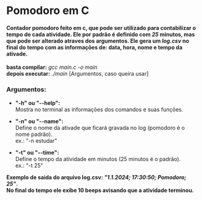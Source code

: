 # Pomodoro em C 
#### Contador pomodoro feito em c, que pode ser utilizado para contabilizar o tempo de cada atividade. Ele por padrão é definido com *25* minutos, mas que pode ser alterado atraves dos argumentos. Ele gera um *log.csv* no final do tempo com as informações de: data, hora, nome e tempo da ativade.  

**basta compilar:** *gcc main.c -o main*  
**depois executar:** *./main* [Argumentos, caso queira usar]

### **Argumentos:**  
* **"-h" ou "--help":**  
Mostra no terminal as informações dos comandos e suas funções.  

* **"-n" ou "--name":**  
Define o nome da ativade que ficará gravada no log (pomodoro é o nome padrão).  
ex.: "-n estudar"

* **"-t" ou "--time":**  
Define o tempo da atividade em minutos (25 minutos é o padrão).  
ex.: "-t 25"

**Exemplo de saida do arquivo log.csv: *"1.1.2024; 17:30:50; Pomodoro; 25"*.**  
**No final do tempo ele exibe 10 beeps avisando que a atividade terminou.**
